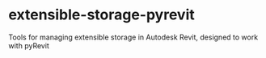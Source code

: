 # extensible-storage-pyrevit
Tools for managing extensible storage in Autodesk Revit, designed to work with pyRevit
